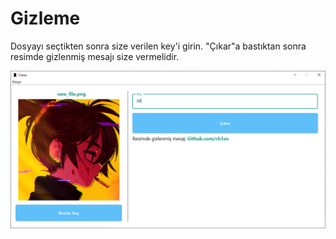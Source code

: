 # Gizleme

Dosyayı seçtikten sonra size verilen key'i girin. "Çıkar"a bastıktan sonra resimde gizlenmiş mesajı size vermelidir.

![](https://github.com/ch3xx/Casus/blob/main/screenshots/2-Extraction%20Screen%20-%201.PNG)
